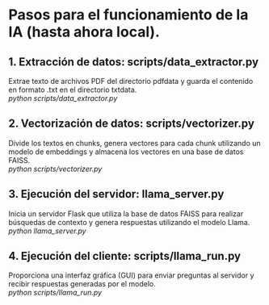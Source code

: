 # Pasos para el funcionamiento de la IA (hasta ahora local).

## 1. Extracción de datos: scripts/data_extractor.py
Extrae texto de archivos PDF del directorio pdfdata y guarda el contenido en formato .txt en el directorio txtdata.
<br>
_python scripts/data_extractor.py_
<br>
## 2. Vectorización de datos: scripts/vectorizer.py
Divide los textos en chunks, genera vectores para cada chunk utilizando un modelo de embeddings y almacena los vectores en una base de datos FAISS.
<br>
_python scripts/vectorizer.py_
<br>
## 3. Ejecución del servidor: llama_server.py
Inicia un servidor Flask que utiliza la base de datos FAISS para realizar búsquedas de contexto y genera respuestas utilizando el modelo Llama.
<br>
_python llama_server.py_
<br>
## 4. Ejecución del cliente: scripts/llama_run.py
Proporciona una interfaz gráfica (GUI) para enviar preguntas al servidor y recibir respuestas generadas por el modelo.
<br>
_python scripts/llama_run.py_